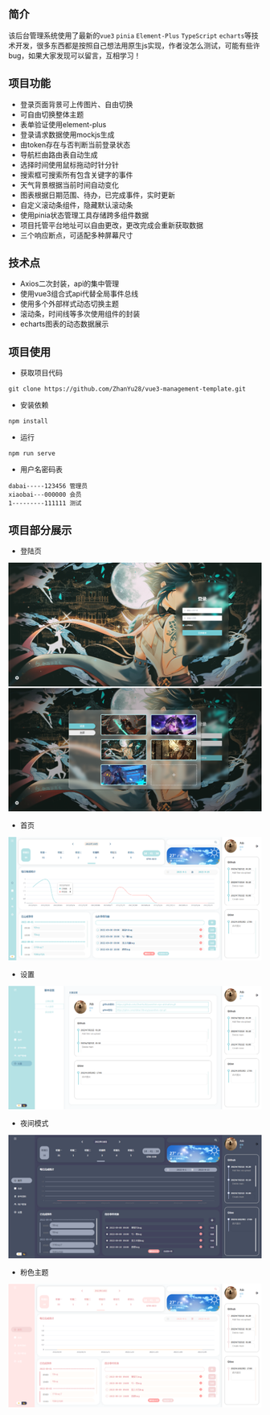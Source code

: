 ## 简介

该后台管理系统使用了最新的`vue3` `pinia` `Element-Plus` `TypeScript` `echarts`等技术开发，很多东西都是按照自己想法用原生js实现，作者没怎么测试，可能有些许bug，如果大家发现可以留言，互相学习！


## 项目功能

- 登录页面背景可上传图片、自由切换
- 可自由切换整体主题
- 表单验证使用element-plus
- 登录请求数据使用mockjs生成
- 由token存在与否判断当前登录状态
- 导航栏由路由表自动生成
- 选择时间使用鼠标拖动时针分针
- 搜索框可搜索所有包含关键字的事件
- 天气背景根据当前时间自动变化
- 图表根据日期范围、待办，已完成事件，实时更新
- 自定义滚动条组件，隐藏默认滚动条
- 使用pinia状态管理工具存储跨多组件数据
- 项目托管平台地址可以自由更改，更改完成会重新获取数据
- 三个响应断点，可适配多种屏幕尺寸

## 技术点
- Axios二次封装，api的集中管理
- 使用vue3组合式api代替全局事件总线
- 使用多个外部样式动态切换主题
- 滚动条，时间线等多次使用组件的封装
- echarts图表的动态数据展示


## 项目使用

- 获取项目代码

```
git clone https://github.com/ZhanYu28/vue3-management-template.git
```

- 安装依赖

```
npm install

```


- 运行

```
npm run serve
```

- 用户名密码表
```
dabai-----123456 管理员
xiaobai---000000 会员
1---------111111 测试
```

## 项目部分展示

- 登陆页

![login](./screenshot/login1.png)
![login](./screenshot/login2.png)

- 首页

![home](./screenshot/home.png)

- 设置

![setting](./screenshot/setting.png)
- 夜间模式

![night theme](./screenshot/night.png)

- 粉色主题

![pink theme](./screenshot/pink-theme.png)



   

   

